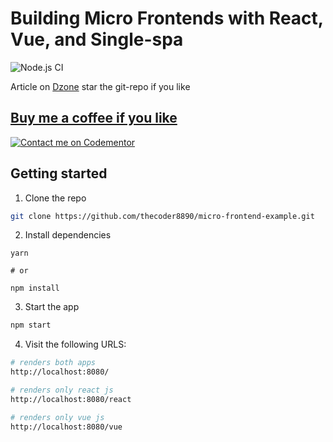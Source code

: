 # Building Micro Frontends with React, Vue, and Single-spa

![Node.js CI](https://github.com/thecoder8890/micro-frontend-example/workflows/Node.js%20CI/badge.svg?branch=master)

Article on [Dzone](https://dzone.com/articles/building-micro-frontends-with-single-spa-and-react) star the git-repo if you like

## [Buy me a coffee if you like ](https://www.paypal.me/MayurIngleIN)

[![Contact me on Codementor](https://www.codementor.io/m-badges/mayur_ingle/find-me-on-cm-b.svg)](https://www.codementor.io/@mayur_ingle?refer=badge)

## Getting started

1. Clone the repo

```sh
git clone https://github.com/thecoder8890/micro-frontend-example.git
```

2. Install dependencies

```
yarn

# or

npm install
```

3. Start the app

```sh
npm start
```

4. Visit the following URLS:

```sh
# renders both apps
http://localhost:8080/

# renders only react js 
http://localhost:8080/react

# renders only vue js
http://localhost:8080/vue
```
